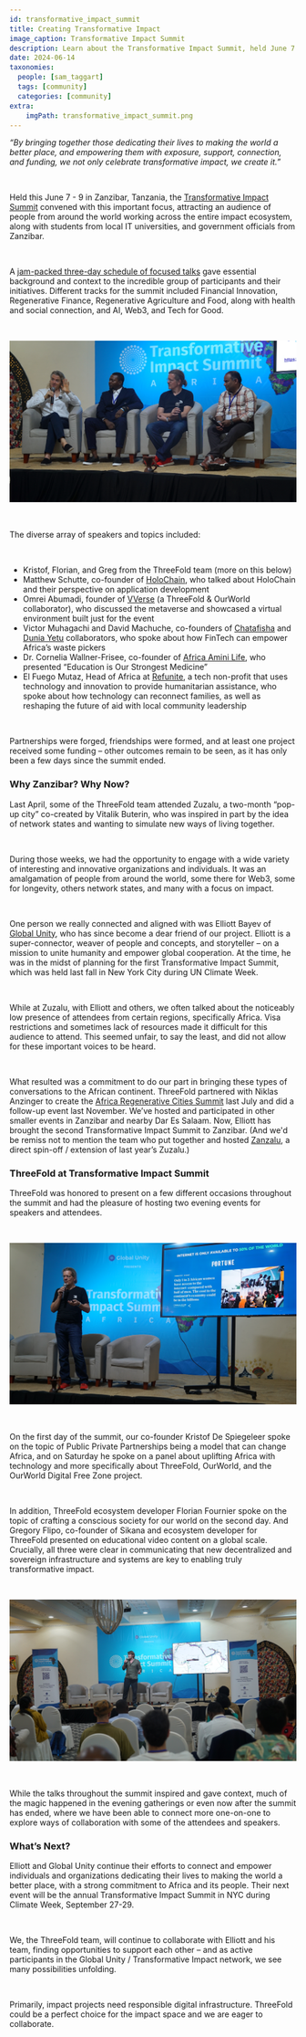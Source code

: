 ```yaml
---
id: transformative_impact_summit
title: Creating Transformative Impact
image_caption: Transformative Impact Summit
description: Learn about the Transformative Impact Summit, held June 7 - 9 in Zanzibar, and how ThreeFold participated.
date: 2024-06-14
taxonomies:
  people: [sam_taggart]
  tags: [community]
  categories: [community]
extra:
    imgPath: transformative_impact_summit.png
---
```


*“By bringing together those dedicating their lives to making the world a better place, and empowering them with exposure, support, connection, and funding, we not only celebrate transformative impact, we create it.”*

<br/>

Held this June 7 - 9 in Zanzibar, Tanzania, the [Transformative Impact Summit](https://www.transformativeimpactsummit.com/p/2024) convened with this important focus, attracting an audience of people from around the world working across the entire impact ecosystem, along with students from local IT universities, and government officials from Zanzibar.

<br/>

A [jam-packed three-day schedule of focused talks](https://www.catalist.network/1-column-agenda/tis-africa-24) gave essential background and context to the incredible group of participants and their initiatives. Different tracks for the summit included Financial Innovation, Regenerative Finance, Regenerative Agriculture and Food, along with health and social connection, and AI, Web3, and Tech for Good.

<br/>

![Image](./panel.JPG)

<br/>

The diverse array of speakers and topics included:

<br/>

- Kristof, Florian, and Greg from the ThreeFold team (more on this below)
- Matthew Schutte, co-founder of [HoloChain](https://holochain.org), who talked about HoloChain and their perspective on application development
- Omrei Abumadi, founder of [VVerse](https://www.vverse.co/) (a ThreeFold & OurWorld collaborator), who discussed the metaverse and showcased a virtual environment built just for the event
- Victor Muhagachi and David Machuche, co-founders of [Chatafisha](https://chatafisha.com/) and [Dunia Yetu](https://forum.threefold.io/t/introducing-dunia-yetu/4147) collaborators, who spoke about how FinTech can empower Africa’s waste pickers
- Dr. Cornelia Wallner-Frisee, co-founder of [Africa Amini Life](https://www.africaaminilife.com/en), who presented “Education is Our Strongest Medicine”
- El Fuego Mutaz, Head of Africa at [Refunite](https://refunite.org/), a tech non-profit that uses technology and innovation to provide humanitarian assistance, who spoke about how technology can reconnect families, as well as reshaping the future of aid with local community leadership

<br/>

Partnerships were forged, friendships were formed, and at least one project received some funding – other outcomes remain to be seen, as it has only been a few days since the summit ended.

### **Why Zanzibar? Why Now?**

Last April, some of the ThreeFold team attended Zuzalu, a two-month “pop-up city” co-created by Vitalik Buterin, who was inspired in part by the idea of network states and wanting to simulate new ways of living together.

<br/>

During those weeks, we had the opportunity to engage with a wide variety of interesting and innovative organizations and individuals. It was an amalgamation of people from around the world, some there for Web3, some for longevity, others network states, and many with a focus on impact.

<br/>

One person we really connected and aligned with was Elliott Bayev of [Global Unity](https://www.globalunity.org/), who has since become a dear friend of our project. Elliott is a super-connector, weaver of people and concepts, and storyteller – on a mission to unite humanity and empower global cooperation. At the time, he was in the midst of planning for the first Transformative Impact Summit, which was held last fall in New York City during UN Climate Week.

<br/>

While at Zuzalu, with Elliott and others, we often talked about the noticeably low presence of attendees from certain regions, specifically Africa. Visa restrictions and sometimes lack of resources made it difficult for this audience to attend. This seemed unfair, to say the least, and did not allow for these important voices to be heard.

<br/>

What resulted was a commitment to do our part in bringing these types of conversations to the African continent. ThreeFold partnered with Niklas Anzinger to create the [Africa Regenerative Cities Summit](https://lu.ma/zanzibar_regen) last July and did a follow-up event last November. We’ve hosted and participated in other smaller events in Zanzibar and nearby Dar Es Salaam. Now, Elliott has brought the second Transformative Impact Summit to Zanzibar. (And we'd be remiss not to mention the team who put together and hosted [Zanzalu](https://zanzalu.super.site/), a direct spin-off / extension of last year’s Zuzalu.)

### **ThreeFold at Transformative Impact Summit**

ThreeFold was honored to present on a few different occasions throughout the summit and had the pleasure of hosting two evening events for speakers and attendees.

<br/>

![Image](./kristoftis.JPG)

<br/>

On the first day of the summit, our co-founder Kristof De Spiegeleer spoke on the topic of Public Private Partnerships being a model that can change Africa, and on Saturday he spoke on a panel about uplifting Africa with technology and more specifically about ThreeFold, OurWorld, and the OurWorld Digital Free Zone project.

<br/>

In addition, ThreeFold ecosystem developer Florian Fournier spoke on the topic of crafting a conscious society for our world on the second day. And Gregory Flipo, co-founder of Sikana and ecosystem developer for ThreeFold presented on educational video content on a global scale. Crucially, all three were clear in communicating that new decentralized and sovereign infrastructure and systems are key to enabling truly transformative impact.

<br/>

![Image](./flotis.JPG)

<br/>

While the talks throughout the summit inspired and gave context, much of the magic happened in the evening gatherings or even now after the summit has ended, where we have been able to connect more one-on-one to explore ways of collaboration with some of the attendees and speakers.

### **What’s Next?**

Elliott and Global Unity continue their efforts to connect and empower individuals and organizations dedicating their lives to making the world a better place, with a strong commitment to Africa and its people. Their next event will be the annual Transformative Impact Summit in NYC during Climate Week, September 27-29.

<br/>

We, the ThreeFold team, will continue to collaborate with Elliott and his team, finding opportunities to support each other – and as active participants in the Global Unity / Transformative Impact network, we see many possibilities unfolding.

<br/>

Primarily, impact projects need responsible digital infrastructure. ThreeFold could be a perfect choice for the impact space and we are eager to collaborate.
